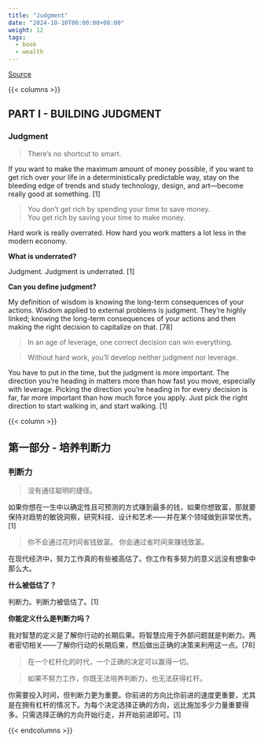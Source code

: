 ```yaml
---
title: "Judgment"
date: "2024-10-10T00:00:00+08:00"
weight: 12
tags:
  - book
  - wealth
---
```


[Source](https://www.navalmanack.com/almanack-of-naval-ravikant/judgment)

{{< columns >}}

## PART I - BUILDING JUDGMENT

### Judgment

> There’s no shortcut to smart.

If you want to make the maximum amount of money possible, if you want to get rich over your life in a deterministically predictable way, stay on the bleeding edge of trends and study technology, design, and art—become really good at something. [1]

> You don’t get rich by spending your time to save money.  
> You get rich by saving your time to make money.

Hard work is really overrated. How hard you work matters a lot less in the modern economy.

**What is underrated?**

Judgment. Judgment is underrated. [1]

**Can you define judgment?**

My definition of wisdom is knowing the long-term consequences of your actions. Wisdom applied to external problems is judgment. They’re highly linked; knowing the long-term consequences of your actions and then making the right decision to capitalize on that. [78]

> In an age of leverage, one correct decision can win everything.

> Without hard work, you’ll develop neither judgment nor leverage.

You have to put in the time, but the judgment is more important. The direction you’re heading in matters more than how fast you move, especially with leverage.  Picking the direction you’re heading in for every decision is far, far more important than how much force you apply. Just pick the right direction to start walking in, and start walking. [1]

{{< column >}}

## 第一部分 - 培养判断力

### 判断力

> 没有通往聪明的捷径。

如果你想在一生中以确定性且可预测的方式赚到最多的钱，如果你想致富，那就要保持对趋势的敏锐洞察，研究科技、设计和艺术——并在某个领域做到非常优秀。[1]

> 你不会通过花时间省钱致富。
> 你会通过省时间来赚钱致富。

在现代经济中，努力工作真的有些被高估了。你工作有多努力的意义远没有想象中那么大。

**什么被低估了？**

判断力。判断力被低估了。[1]

**你能定义什么是判断力吗？**

我对智慧的定义是了解你行动的长期后果。将智慧应用于外部问题就是判断力。两者密切相关——了解你行动的长期后果，然后做出正确的决策来利用这一点。[78]

> 在一个杠杆化的时代，一个正确的决定可以赢得一切。

> 如果不努力工作，你既无法培养判断力，也无法获得杠杆。

你需要投入时间，但判断力更为重要。你前进的方向比你前进的速度更重要，尤其是在拥有杠杆的情况下。为每个决定选择正确的方向，远比施加多少力量重要得多。只需选择正确的方向开始行走，并开始前进即可。[1]

{{< endcolumns >}}
